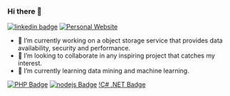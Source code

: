 ### Hi there 👋

[![linkedin badge](https://img.shields.io/badge/-Linkedin-blue)](https://www.linkedin.com/in/jorge867/)
[![Personal Website](https://img.shields.io/badge/-View%20Website-critical)](http://jorgeduarte.herokuapp.com/)

- 🔭 I’m currently working on a object storage service that provides data availability, security and performance.
- 👯 I’m looking to collaborate in any inspiring project that catches my interest.
- 🌱 I’m currently learning data mining and machine learning.

[![PHP Badge](https://img.shields.io/badge/-PHP-A9A9A9?style=flat-square&logo=PHP&logoColor=black)](PHP)
[![nodejs Badge](https://img.shields.io/badge/-Node.js-A9A9A9?style=flat-square&logo=Javascript&logoColor=black)](Node.js)
[!C# .NET Badge](https://img.shields.io/badge/-.NET-A9A9A9?style=flat-square&logo=Microsoft&logoColor=black)
